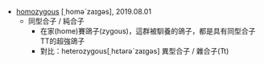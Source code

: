 - [homozygous](https://tw.dictionary.search.yahoo.com/search?p=homozygous) [͵homəˋzaɪgəs], 2019.08.01
  - 同型合子 / 純合子
    - 在家(home)賽鴿子(zygous)，這群被馴養的鴿子，都是具有同型合子TT的超強鴿子
    - 對比：heterozygous[͵hɛtərəˋzaɪgəs] 異型合子 / 雜合子(Tt)
